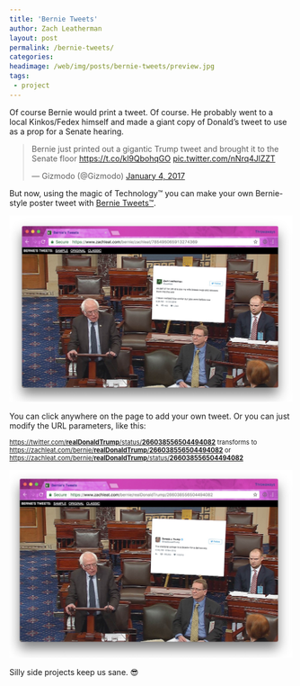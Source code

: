 ```yaml
---
title: 'Bernie Tweets'
author: Zach Leatherman
layout: post
permalink: /bernie-tweets/
categories:
headimage: /web/img/posts/bernie-tweets/preview.jpg
tags:
 - project
---
```


Of course Bernie would print a tweet. Of course. He probably went to a local Kinkos/Fedex himself and made a giant copy of Donald’s tweet to use as a prop for a Senate hearing.

<blockquote class="twitter-tweet" data-cards="hidden" data-lang="en"><p lang="en" dir="ltr">Bernie just printed out a gigantic Trump tweet and brought it to the Senate floor <a href="https://t.co/kl9QbohqGO">https://t.co/kl9QbohqGO</a> <a href="https://t.co/nNrq4JlZZT">pic.twitter.com/nNrq4JlZZT</a></p>&mdash; Gizmodo (@Gizmodo) <a href="https://twitter.com/Gizmodo/status/816743891118551050">January 4, 2017</a></blockquote>

But now, using the magic of Technology™ you can make your own Bernie-style poster tweet with [Bernie Tweets™](https://www.zachleat.com/bernie/).

<a href="https://www.zachleat.com/bernie/zachleat/785495065913274369" class="exempt"><img src="/web/img/posts/bernie-tweets/original.jpg" alt="Screenshot of Bernie Tweets" class="primary"></a>

You can click anywhere on the page to add your own tweet. Or you can just modify the URL parameters, like this:

<p style="font-size: 80%"><a href="https://twitter.com/realDonaldTrump/status/266038556504494082" class="break">https://twitter.com/<strong>realDonaldTrump</strong>/status/<strong>266038556504494082</strong></a> transforms to <a href="https://zachleat.com/bernie/realDonaldTrump/266038556504494082" class="break">https://zachleat.com/bernie/<strong>realDonaldTrump</strong>/<strong>266038556504494082</strong></a> or <a href="https://zachleat.com/bernie/realDonaldTrump/status/266038556504494082" class="break">https://zachleat.com/bernie/<strong>realDonaldTrump</strong>/status/<strong>266038556504494082</strong></a></p>

<a href="https://www.zachleat.com/bernie/realDonaldTrump/266038556504494082" class="exempt"><img src="/web/img/posts/bernie-tweets/sample1.jpg" alt="A @realDonaldTrump tweet on Bernie Tweets" class="primary"></a>

Silly side projects keep us sane. 😎